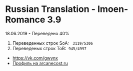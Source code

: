 # Russian Translation - Imoen-Romance 3.9 
18.06.2019 - Переведено 40%
<ol>
<li>Переведенных строк SoA: &nbsp;&nbsp;<code>3119/5306</code>&nbsp;</li>
<li>Переведеных строк ToB:&nbsp;&nbsp;<code>945/4997</code>&nbsp;</li>
</ol>


<ul>
<li><a href="https://vk.com/gwynx" target="_blank" rel="noopener">https://vk.com/gwynx</a></li>
<li><a href="https://arcanecoast.ru/forum/memberlist.php?mode=viewprofile&amp;u=5079" target="_blank" rel="noopener">Профиль на arcanecost.ru</a></li>
</ul>


